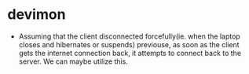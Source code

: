 devimon
=======

* Assuming that the client disconnected forcefully(ie. when the laptop closes and hibernates or suspends) previouse, as soon as the client gets the internet connection back, it attempts to connect back to the server. We can maybe utilize this.
